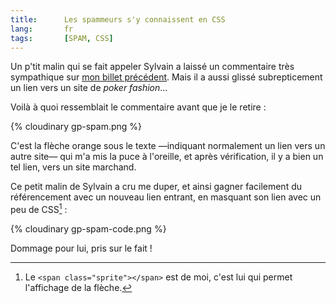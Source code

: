 ```yaml
---
title:      Les spammeurs s'y connaissent en CSS
lang:       fr
tags:       [SPAM, CSS]
---
```


Un p'tit malin qui se fait appeler Sylvain a laissé un commentaire très sympathique sur [mon billet précédent](/2010/02/tumblr-aime-mes-meduses.html). Mais il a aussi glissé subrepticement un lien vers un site de *poker fashion*...

Voilà à quoi ressemblait le commentaire avant que je le retire :

{% cloudinary gp-spam.png %}

C'est la flèche orange sous le texte —indiquant normalement un lien vers un autre site— qui m'a mis la puce à l'oreille, et après vérification, il y a bien un tel lien, vers un site marchand.

Ce petit malin de Sylvain a cru me duper, et ainsi gagner facilement du référencement avec un nouveau lien entrant, en masquant son lien avec un peu de CSS[^1] :

{% cloudinary gp-spam-code.png %}

Dommage pour lui, pris sur le fait !

[^1]: Le `<span class="sprite"></span>` est de moi, c'est lui qui permet l'affichage de la flèche.
